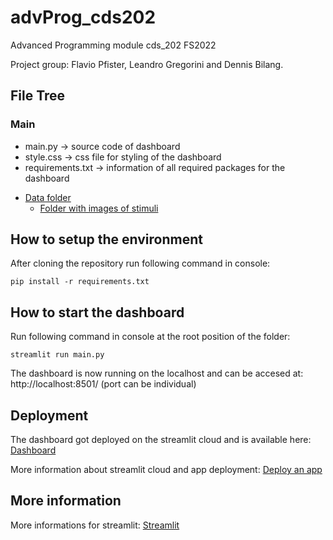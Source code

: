 # advProg_cds202
Advanced Programming module cds_202 FS2022

Project group: Flavio Pfister, Leandro Gregorini and Dennis Bilang.

## File Tree
### Main
- main.py -> source code of dashboard
- style.css -> css file for styling of the dashboard
- requirements.txt -> information of all required packages for the dashboard
* [Data folder](./MetroMapsEyeTracking)
  * [Folder with images of stimuli](./MetroMapsEyeTracking/stimuli)

## How to setup the environment
After cloning the repository run following command in console:
```
pip install -r requirements.txt
```

## How to start the dashboard
Run following command in console at the root position of the folder:
```
streamlit run main.py
```
The dashboard is now running on the localhost and can be accesed at: http://localhost:8501/ (port can be individual)
## Deployment
The dashboard got deployed on the streamlit cloud and is available here: [Dashboard](https://share.streamlit.io/t0nychopp3r/advprog_cds202/main/main.py)

More information about streamlit cloud and app deployment: [Deploy an app](https://docs.streamlit.io/streamlit-cloud/get-started/deploy-an-app)
## More information
More informations for streamlit: [Streamlit](https://docs.streamlit.io/library/get-started/main-concepts)
